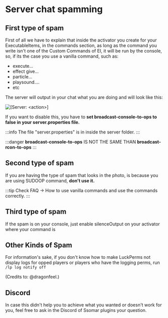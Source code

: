 # Server chat spamming

## First type of spam

First of all we have to explain that inside the activator you create for your ExecutableItems, in the commands section, as long as the command you write isn't one of the Custom Commands of EI, it will be run by the console, so, if its the case you use a vanilla command, such as:

* execute...
* effect give...
* particle...
* playsound....
* etc

The server will output in your chat what you are doing and will look like this:

![\[Server: \<action>\]](<../../..//static/img/image (150).png>)

If you want to disable this, you have to **set broadcast-console-to-ops to false in your server.properties file.**

:::info
The file "server.properties" is in inside the server folder.
:::

:::danger
****broadcast-console-to-ops**** IS NOT THE SAME THAN **broadcast-rcon-to-ops**
:::

## Second type of spam

If you are having the type of spam that looks in the photo, is because you are using SUDOOP command, **don't use it.**

:::tip
Check FAQ -> How to use vanilla commands and use the commands correctly.
:::

## Third type of spam

If the spam is on your console, just enable silenceOutput on your activator where your command is

## Other Kinds of Spam

For information's sake, if you don't know how to make LuckPerms not display logs for opped players or players who have the logging perms, run `/lp log notify off`

(Credits to: @dragonfeel.)

## Discord

In case this didn't help you to achieve what you wanted or doesn't work for you, feel free to ask in the Discord of Ssomar plugins your question.
